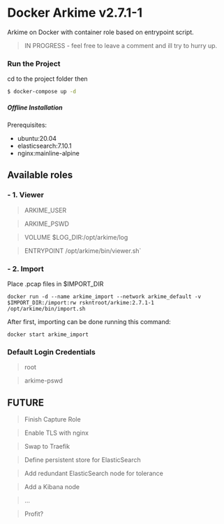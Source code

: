 # Docker Arkime v2.7.1-1

Arkime on Docker with container role based on entrypoint script. 

> IN PROGRESS - feel free to leave a comment and ill try to hurry up.

### Run the Project
cd to the project folder then
```sh
$ docker-compose up -d
```
##### Offline Installation
Prerequisites: 
- ubuntu:20.04
- elasticsearch:7.10.1
- nginx:mainline-alpine

## Available roles

### - 1. Viewer

> ARKIME_USER

> ARKIME_PSWD

> VOLUME $LOG_DIR:/opt/arkime/log

> ENTRYPOINT /opt/arkime/bin/viewer.sh`

### - 2. Import

Place .pcap files in $IMPORT_DIR

`docker run -d --name arkime_import --network arkime_default -v $IMPORT_DIR:/import:rw rskntroot/arkime:2.7.1-1 /opt/arkime/bin/import.sh`

After first, importing can be done running this command:

`docker start arkime_import`

### Default Login Credentials

> root

> arkime-pswd

## FUTURE

> Finish Capture Role

> Enable TLS with nginx

> Swap to Traefik

> Define persistent store for ElasticSearch

> Add redundant ElasticSearch node for tolerance

> Add a Kibana node

> ...

> Profit?
